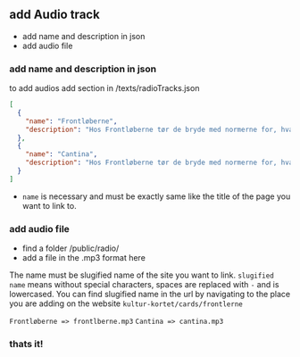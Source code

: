 ## add Audio track

- add name and description in json
- add audio file

### add name and description in json

to add audios add section in /texts/radioTracks.json

```json
[
  {
    "name": "Frontløberne",
    "description": "Hos Frontløberne tør de bryde med normerne for, hvad der er muligt. For en Frontløber er en opdagelsesrejsende – Én, der er nysgerrig, der tør at drømme og som er klar på at udforske nye kulturterritorier"
  },
  {
    "name": "Cantina",
    "description": "Hos Frontløberne tør de bryde med normerne for, hvad der er muligt. For en Frontløber er en opdagelsesrejsende – Én, der er nysgerrig, der tør at drømme og som er klar på at udforske nye kulturterritorier"
  }
]
```

- `name` is necessary and must be exactly same like the title of the page you want to link to.

### add audio file

- find a folder /public/radio/
- add a file in the .mp3 format here

The name must be slugified name of the site you want to link.
`slugified name` means without special characters, spaces are replaced with `-` and is lowercased.
You can find slugified name in the url by navigating to the place you are adding on the website `kultur-kortet/cards/frontlerne`

`Frontløberne => frontlberne.mp3`
`Cantina => cantina.mp3`

### thats it!
